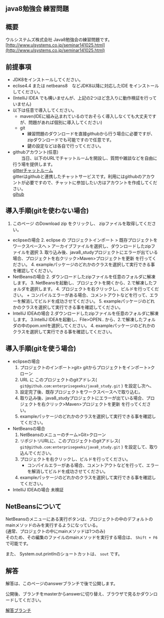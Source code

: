 java8勉強会 練習問題
-------------------


## 概要
ウルシステムズ株式会社 Java8勉強会の練習問題です。  
[http://www.ulsystems.co.jp/seminar141025.html](http://www.ulsystems.co.jp/seminar141025.html)


## 前提事項
  + JDK8をインストールしてください。
  + eclise4.4 または netbeans8　などJDK8以降に対応したIDE をインストールしてください。
   + (IntelliJ IDEA でも構いませんが、上記の2つほど念入りに動作検証を行っていません)
  + 以下は任意で導入してください。
    + maven(IDEに組み込まれているのでおそらく導入しなくても大丈夫ですが、問題があれば個別に導入してください)
    + git
        + 練習問題のダウンロードを直接githubから行う場合に必要ですが、zipダウンロードでも可能ですので任意です。
        + 鍵の設定などは各自で行ってください。
  + githubアカウント(任意)  
  　　当日、以下のURLでチャットルームを開設し、質問や雑談などを自由に行う場を提供します。  
    [gitterチャットルーム](https://gitter.im/enterprisegeeks/java8_study)  
    gitterはgithubと連携したチャットサービスです。利用にはgithubのアカウントが必要ですので、チャットに参加したい方はアカウントを作成してください。  
    [gihub](https://github.com/)  

## 導入手順(gitを使わない場合)
  1. このページ のDownload zip をクリックし、
     zipファイルを取得してください。
  + eclipseの場合
    2. eclipse の プロジェクトインポート > 既存プロジェクトをワークスペースへ > アーカイブファイルを選択し、ダウンロードしたzipファイルを選択
    3. 取り込み後、java8_studyプロジェクトにエラーが出ている場合、プロジェクトを右クリック>Maven>プロジェクトを更新 を行ってください。
    4. exampleパッケージのどれかのクラスを選択して実行できる事を確認してください。
  + NetBeansの場合
    2. ダウンロードしたzipファイルを任意のフォルダに解凍します。
    3. NetBeansを起動し、プロジェクトを開くから、2.で解凍したフォルダを選択します。
    4. プロジェクトを右クリックし、ビルドを行ってください。
        +  コンパイルエラーがある場合、コメントアウトなどを行って、エラーを解消してビルドを成功させてください。
    5. exampleパッケージのどれかのクラスを選択して実行できる事を確認してください。
  + IntelliJ IDEAの場合
    2.ダウンロードしたzipファイルを任意のフォルダに解凍します。
    3.IntelliJ IDEAを起動し、File>OPEN.. から、2.で解凍したフォルダの中のpom.xmlを選択してください。
    4. exampleパッケージのどれかのクラスを選択して実行できる事を確認してください。

## 導入手順(gitを使う場合)
  + eclipseの場合
    1. プロジェクトのインポート>git> gitからプロジェクトをインポート>クローン
    2. URL に このプロジェクトのgitアドレス( `git@github.com:enterprisegeeks/java8_study.git` ) を設定し次へ、
    3. 設定完了後、既存プロジェクトをワークスペースへで取り込む。
    4. 取り込み後、java8_studyプロジェクトにエラーが出ている場合、プロジェクトを右クリック>Maven>プロジェクトを更新 を行ってください。
    5. exampleパッケージのどれかのクラスを選択して実行できる事を確認してください。
 + NetBeansの場合
    1. NetBeansのメニューのチーム>Git>クローン
    2. リポジトリURLに、このプロジェクトのgitアドレス( `git@github.com:enterprisegeeks/java8_study.git` ) を設定して、取り込んでください。
    3. プロジェクトを右クリックし、ビルドを行ってください。
        +  コンパイルエラーがある場合、コメントアウトなどを行って、エラーを解消してビルドを成功させてください。
    4. exampleパッケージのどれかのクラスを選択して実行できる事を確認してください。
  + IntelliJ IDEAの場合
    未検証

## NetBeansについて
NetBeansのメニューにある実行ボタンは、プロジェクトの中のデフォルトのmainメソッドのみを実行するようになっている。  
(通常、プロジェクトの中にmainメソッドは1つのみ)  
そのため、その編集のファイルのmainメソッドを実行する場合は、
`Shift + F6` で可能です。

また、 System.out.printlnのショートカットは、 `sout` です。

## 解答
  解答は、このページのanswerブランチで後で公開します。

  公開後、ブランチをmasterからanswerに切り替え、ブラウザで見るかダウンロードしてください。
  
  [解答ブランチ](https://github.com/enterprisegeeks/java8_study/tree/answer)
  
